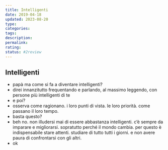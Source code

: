 ```yaml
---
title: Intelligenti
date: 2019-04-18
updated: 2023-08-20
type: 
categories: 
tags: 
description: 
permalink: 
rating: 
status: #2review
---
```

## Intelligenti

- papà ma come si fa a diventare intelligenti?
- direi innanzitutto frequentando e parlando, al massimo leggendo, con persone più intelligenti di te
- e poi?
- osserva come ragionano. i loro punti di vista. le loro priorità. come passano il loro tempo.
- basta questo?
- beh no. non illudersi mai di essere abbastanza intelligenti. c’è sempre da imparare e migliorarsi. sopratutto perché il mondo cambia. per questo è indispensabile stare attenti. studiare di tutto tutti i giorni. e non avere paura di confrontarsi con gli altri.
- ok
